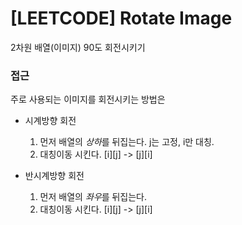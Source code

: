 # [LEETCODE] Rotate Image

2차원 배열(이미지) 90도 회전시키기

### 접근

주로 사용되는 이미지를 회전시키는 방법은

- 시계방향 회전

  1. 먼저 배열의 *상하*를 뒤집는다. j는 고정, i만 대칭.
  2. 대칭이동 시킨다. [i][j] -> [j][i]

- 반시계방향 회전
  1. 먼저 배열의 *좌우*를 뒤집는다.
  2. 대칭이동 시킨다. [i][j] -> [j][i]
